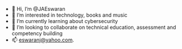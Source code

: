 - 👋 Hi, I’m @JAEswaran
- 👀 I’m interested in technology, books and music
- 🌱 I’m currently learning about cybersecurity
- 💞️ I’m looking to collaborate on technical education, assessment and competency building
- 📫 eswaranj@yahoo.com.

<!---
JAEswaran/JAEswaran is a ✨ special ✨ repository because its `README.md` (this file) appears on your GitHub profile.
You can click the Preview link to take a look at your changes.
--->
